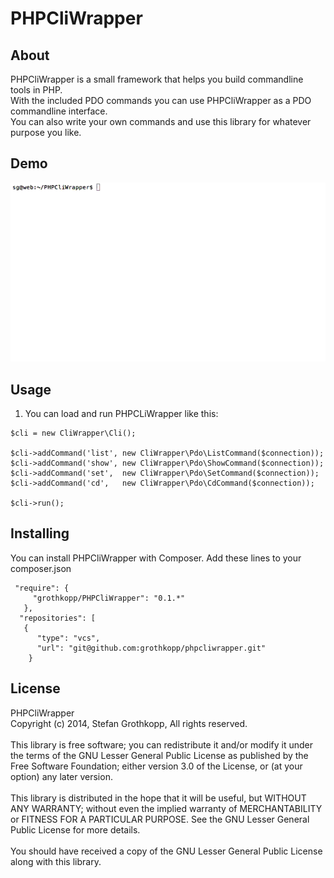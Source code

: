 # PHPCliWrapper
## About
PHPCliWrapper is a small framework that helps you build commandline tools in PHP.<br>
With the included PDO commands you can use PHPCliWrapper as a PDO commandline interface.<br>
You can also write your own commands and use this library for whatever purpose you like.

## Demo
<img src="screencast.gif">

## Usage
1. You can load and run PHPCLiWrapper like this:
```
$cli = new CliWrapper\Cli();

$cli->addCommand('list', new CliWrapper\Pdo\ListCommand($connection));
$cli->addCommand('show', new CliWrapper\Pdo\ShowCommand($connection));
$cli->addCommand('set',  new CliWrapper\Pdo\SetCommand($connection));
$cli->addCommand('cd',   new CliWrapper\Pdo\CdCommand($connection));

$cli->run();
```

## Installing 

You can install PHPCliWrapper with Composer.
Add these lines to your composer.json

```
 "require": {
     "grothkopp/PHPCliWrapper": "0.1.*"
   },
  "repositories": [
   {
      "type": "vcs",
      "url": "git@github.com:grothkopp/phpcliwrapper.git"
    }

```

## License
PHPCliWrapper<br>
Copyright (c) 2014, Stefan Grothkopp, All rights reserved.<br>
<br>
This library is free software; you can redistribute it and/or
modify it under the terms of the GNU Lesser General Public
License as published by the Free Software Foundation; either
version 3.0 of the License, or (at your option) any later version.<br>
<br>
This library is distributed in the hope that it will be useful,
but WITHOUT ANY WARRANTY; without even the implied warranty of
MERCHANTABILITY or FITNESS FOR A PARTICULAR PURPOSE.  See the GNU
Lesser General Public License for more details.<br>
<br>
You should have received a copy of the GNU Lesser General Public
License along with this library.
